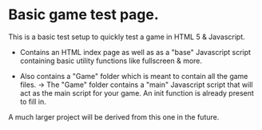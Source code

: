 Basic game test page.
=======================================

This is a basic test setup to quickly test a game in HTML 5 & Javascript.

- Contains an HTML index page as well as as a "base" Javascript script containing basic utility functions like fullscreen & more.

- Also contains a "Game" folder which is meant to contain all the game files.
-> The "Game" folder contains a "main" Javascript script that will act as the main script for your game. An init function is already present to fill in.

A much larger project will be derived from this one in the future.